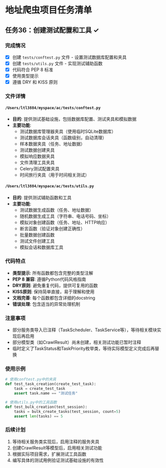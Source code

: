 # 地址爬虫项目任务清单

## 任务36：创建测试配置和工具 ✓

### 完成情况
- [x] 创建 `tests/conftest.py` 文件 - 设置测试数据库配置和夹具
- [x] 创建 `tests/utils.py` 文件 - 实现测试辅助函数
- [x] 代码符合 PEP 8 标准
- [x] 使用类型提示
- [x] 遵循 DRY 和 KISS 原则

### 文件详情

#### `/Users/ltl3884/myspace/ac/tests/conftest.py`
- **目的**: 提供测试基础设施，包括数据库配置、测试夹具和模拟数据
- **主要功能**:
  - 测试数据库管理器夹具（使用临时SQLite数据库）
  - 测试数据库会话夹具（函数级别，自动清理）
  - 样本数据夹具（任务、地址数据）
  - 测试数据创建夹具
  - 模拟响应数据夹具
  - 文件清理工具夹具
  - Celery测试配置夹具
  - 时间旅行夹具（用于时间相关测试）

#### `/Users/ltl3884/myspace/ac/tests/utils.py`
- **目的**: 提供测试辅助函数和工具
- **主要功能**:
  - 测试数据生成函数（任务、地址数据）
  - 随机数据生成工具（字符串、电话号码、坐标）
  - 模拟对象创建函数（任务、地址、HTTP响应）
  - 断言函数（验证对象创建正确性）
  - 批量数据创建函数
  - 测试文件创建工具
  - 模拟会话和数据库工具

### 代码特点
- **类型提示**: 所有函数都包含完整的类型注解
- **PEP 8 兼容**: 遵循Python代码风格指南
- **DRY原则**: 避免重复代码，提供可复用的函数
- **KISS原则**: 保持简单直接，易于理解和使用
- **文档完善**: 每个函数都包含详细的docstring
- **错误处理**: 包含适当的异常处理机制

### 注意事项
- 部分服务类导入已注释（TaskScheduler、TaskService等），等待相关模块实现后再启用
- 部分模型类（如CrawlResult）尚未创建，相关测试功能已暂时注释
- 临时定义了TaskStatus和TaskPriority枚举类，等待实际模型定义完成后再替换

### 使用示例
```python
# 使用conftest.py中的夹具
def test_task_creation(create_test_task):
    task = create_test_task
    assert task.name == "测试任务"

# 使用utils.py中的工具函数
def test_bulk_creation(test_session):
    tasks = bulk_create_tasks(test_session, count=5)
    assert len(tasks) == 5
```

### 后续计划
1. 等待相关服务类实现后，启用注释的服务夹具
2. 创建CrawlResult等模型后，启用相关测试功能
3. 根据实际项目需求，扩展测试工具函数
4. 编写具体的测试用例验证测试基础设施的有效性